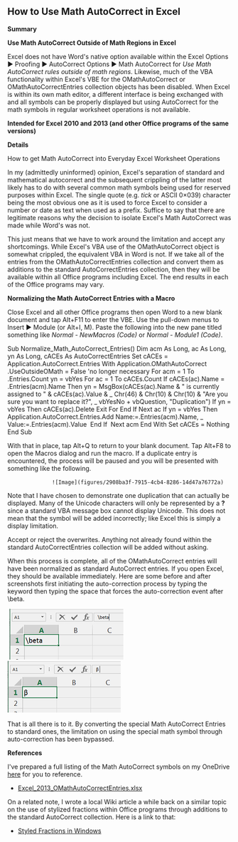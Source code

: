 ## How to Use Math AutoCorrect in Excel



**Summary**

**Use Math AutoCorrect Outside of Math Regions in Excel**

Excel does not have Word's native option available within the Excel Options ► Proofing ► AutoCorrect Options ► Math AutoCorrect for *Use Math AutoCorrect rules outside of math regions*. Likewise, much of the VBA functionality within Excel's VBE for the OMathAutoCorrect or OMathAutoCorrectEntries collection objects has been disabled. When Excel is within its own math editor, a different interface is being exchanged with and all symbols can be properly displayed but using AutoCorrect for the math symbols in regular worksheet operations is not available.

**Intended for Excel 2010 and 2013 (and other Office programs of the same versions)**

**Details**

How to get Math AutoCorrect into Everyday Excel Worksheet Operations

In my (admittedly uninformed) opinion, Excel's separation of standard and mathematical autocorrect and the subsequent crippling of the latter most likely has to do with several common math symbols being used for reserved purposes within Excel. The single quote (e.g. *tick* or ASCII 0×039) character being the most obvious one as it is used to force Excel to consider a number or date as text when used as a prefix. Suffice to say that there are legitimate reasons why the decision to isolate Excel's Math AutoCorrect was made while Word's was not.

This just means that we have to work around the limitation and accept any shortcomings. While Excel's VBA use of the OMathAutoCorrect object is somewhat crippled, the equivalent VBA in Word is not. If we take all of the entries from the OMathAutoCorrectEntries collection and convert them as additions to the standard AutoCorrectEntries collection, then they will be available within all Office programs including Excel. The end results in each of the Office programs may vary.

**Normalizing the Math AutoCorrect Entries with a Macro**

Close Excel and all other Office programs then open Word to a new blank document and tap Alt+F11 to enter the VBE. Use the pull-down menus to Insert ► Module (or Alt+I, M). Paste the following into the new pane titled something like *Normal - NewMacros (Code)* or *Normal - Module1 (Code)*.



Sub Normalize_Math_AutoCorrect_Entries()
   Dim acm As Long, ac As Long, yn As Long, cACEs As AutoCorrectEntries
   Set cACEs = Application.AutoCorrect.Entries
   With Application.OMathAutoCorrect
     .UseOutsideOMath = False   'no longer necessary
     For acm = 1 To .Entries.Count
       yn = vbYes
       For ac = 1 To cACEs.Count
         If cACEs(ac).Name = .Entries(acm).Name Then
            yn = MsgBox(cACEs(ac).Name & " is currently assigned to " & cACEs(ac).Value & _
             Chr(46) & Chr(10) & Chr(10) & "Are you sure you want to replace it?", _
             vbYesNo + vbQuestion, "Duplication")
           If yn = vbYes Then cACEs(ac).Delete
           Exit For
         End If
       Next ac
       If yn = vbYes Then
         Application.AutoCorrect.Entries.Add Name:=.Entries(acm).Name, _
​         Value:=.Entries(acm).Value
​      End If
​    Next acm
   End With
   Set cACEs = Nothing
 End Sub



With that in place, tap Alt+Q to return to your blank document. Tap Alt+F8 to open the Macros dialog and run the macro. If a duplicate entry is encountered, the process will be paused and you will be presented with something like the following.


                  ![Image](figures/2908ba3f-7915-4cb4-8286-14d47a76772a)

 Note that I have chosen to demonstrate one duplication that can actually be displayed. Many of the Unicode characters will only be represented by a **?** since a standard VBA message box cannot display Unicode. This does not mean that the symbol will be added incorrectly; like Excel this is simply a display limitation.

 Accept or reject the overwrites. Anything not already found within the standard AutoCorrectEntries collection will be added without asking.

 When this process is complete, all of the OMathAutoCorrect entries will have been normalized as standard AutoCorrect entries. If you open Excel, they should be available immediately. Here are some before and after screenshots first initiating the auto-correction process by typing the keyword then typing the space that forces the auto-correction event after \beta.



​      ![Image](figures/bc14d581-485c-41cc-a5e1-64c376fb5a40)      ![Image](figures/ff34ea1a-bb27-4bef-9fcd-8683c8aac227)





That is all there is to it. By converting the special Math AutoCorrect Entries to standard ones,  the limitation on using the special math symbol through auto-correction has been bypassed.



**References**



I've prepared a full listing of the Math AutoCorrect symbols on my OneDrive [here](http://1drv.ms/1vzWVmZ) for you to reference.

- [Excel_2013_OMathAutoCorrectEntries.xlsx](http://1drv.ms/1vzWVmZ)

On a related note, I wrote a local Wiki article a while back on a similar topic on the use of stylized fractions within Office programs through additions to the standard AutoCorrect collection. Here is a link to that:

- [Styled Fractions in Windows](http://answers.microsoft.com/en-us/office/wiki/office_2013_release-word/styled-fractions-in-windows/4a07d5fa-2484-4e39-b1f3-70bb3eb0c332)